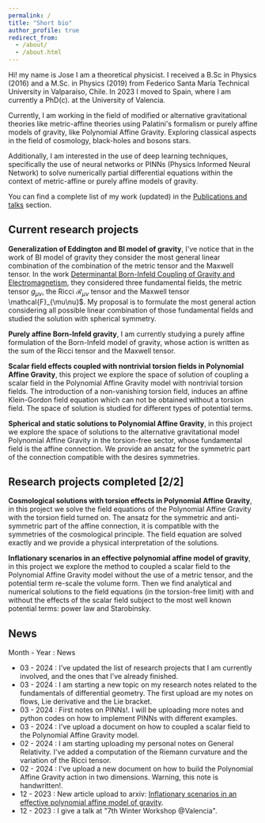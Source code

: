 ```yaml
---
permalink: /
title: "Short bio"
author_profile: true
redirect_from: 
  - /about/
  - /about.html
---
```



Hi! my name is Jose I am a theoretical physicist. I received a B.Sc in Physics (2016) and a M.Sc. in Physics (2019) from
Federico Santa María Technical University in Valparaíso, Chile. In 2023 I moved
to Spain, where I am currently a PhD(c). at the University of Valencia.

Currently, I am working in the field of modified or alternative gravitational theories like metric-affine theories
using Palatini's formalism or purely affine models of gravity, like Polynomial Affine Gravity. Exploring classical
aspects in the field of cosmology, black-holes and bosons stars.

Additionally, I am interested in the use of deep learning techniques, specifically the use of neural networks or PINNs (Physics 
Informed Neural Network) to solve numerically partial differential equations within the context of metric-affine
or purely affine models of gravity.

You can find a complete list of my work (updated) in the [Publications and talks](https://joseipg1.github.io/publications/) section.

## Current research projects

**Generalization of Eddington and BI model of gravity**, I've notice that in the work of BI model of gravity they consider
the most general linear combination of the combination of the metric tensor and the Maxwell tensor. In the work [Determinantal Born-Infeld Coupling of Gravity and Electromagnetism](https://arxiv.org/pdf/2112.09978.pdf), they considered three fundamental fields, the metric tensor $g_{\mu\nu}$, the Ricci $\mathcal R_{\mu\nu}$ tensor and the Maxwell tensor \mathcal{F}_{\mu\nu}$. My proposal is to formulate the most general action considering all possible linear combination of those fundamental fields and studied the solution with spherical symmetry.

**Purely affine Born-Infeld gravity**, I am currently studying a purely affine formulation of the Born-Infeld model of gravity, whose action
is written as the sum of the Ricci tensor and the Maxwell tensor.

**Scalar field effects coupled with nontrivial torsion fields in Polynomial Affine Gravity**, this project we explore the space of solution of coupling a scalar field in the Polynomial Affine Gravity model with nontrivial torsion fields. The introduction of a non-vanishing torsion field, induces an affine Klein-Gordon field equation which can not be obtained without a torsion field. The space of solution is studied for different types of potential terms.

**Spherical and static solutions to Polynomial Affine Gravity**, in this project we explore the space of solutions to the alternative gravitational
model Polynomial Affine Gravity in the torsion-free sector, whose fundamental field is the affine connection. We provide an ansatz for the
symmetric part of the connection compatible with the desires symmetries. 

## Research projects completed [2/2]

**Cosmological solutions with torsion effects in Polynomial Affine Gravity**, in this project we solve the field equations of the Polynomial
Affine Gravity with the torsion field turned on. The ansatz for the symmetric and anti-symmetric part of the affine connection, it is compatible with the symmetries of the cosmological principle. The field equation are solved exactly and we provide a physical interpretation of the solutions.

**Inflationary scenarios in an effective polynomial affine model of gravity**, in this project we explore the method to coupled a scalar field to the
Polynomial Affine Gravity model without the use of a metric tensor, and the potential term re-scale the volume form. Then we find analytical and numerical solutions to the field equations (in the torsion-free limit) with and without the effects of the scalar field subject to the most well known potential terms: power law and Starobinsky.
 

## News
Month - Year : News
- 03 - 2024 : I've updated the list of research projects that I am currently involved, and the ones that I've already finished.
- 03 - 2024 : I am starting a new topic on my research notes related to the fundamentals of differential geometry. The first upload are my notes on flows, Lie derivative and the Lie bracket.
- 03 - 2024 : First notes on PINNs!. I will be uploading more notes and python codes on how to implement PINNs with different examples.
- 03 - 2024 : I've upload a document on how to coupled a scalar field to the Polynomial Affine Gravity model.
- 02 - 2024 : I am starting uploading my personal notes on General Relativity. I've added a computation of the Riemann curvature and the variation of the 
Ricci tensor.
- 02 - 2024 : I've upload a new document on how to build the Polynomial Affine Gravity action in two dimensions. Warning, this note is handwritten!.
- 12 - 2023 : New article upload to arxiv: [Inflationary scenarios in an effective polynomial affine model of gravity](https://browse.arxiv.org/abs/2312.07312).
- 12 - 2023 : I give a talk at "7th Winter Workshop @Valencia".
